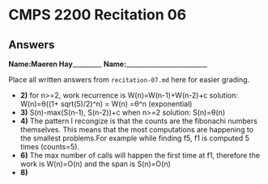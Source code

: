 # CMPS 2200 Recitation 06
## Answers

**Name:**________Maeren Hay_________________
**Name:**_________________________


Place all written answers from `recitation-07.md` here for easier grading.



- **2)**
for n>=2, work recurrence is W(n)=W(n-1)+W(n-2)+c
solution: W(n)=θ((1+ sqrt(5)/2)^n) = W(n) =θ^n (exponential)
- **3)**
S(n)-max(S(n-1), S(n-2))+c when n>=2
solution: S(n)=θ(n)
- **4)**
The pattern I recongize is that the counts are the fibonachi numbers themselves. This means that the most computations are happening to the smallest problems.For example while finding f5, f1 is computed 5 times (counts=5).
- **6)**
The max number of calls will happen the first time at f1, therefore the work is W(n)=O(n) and the span is S(n)=O(n)
- **8)**
